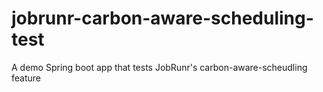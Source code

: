 # jobrunr-carbon-aware-scheduling-test
A demo Spring boot app that tests JobRunr's carbon-aware-scheudling feature
